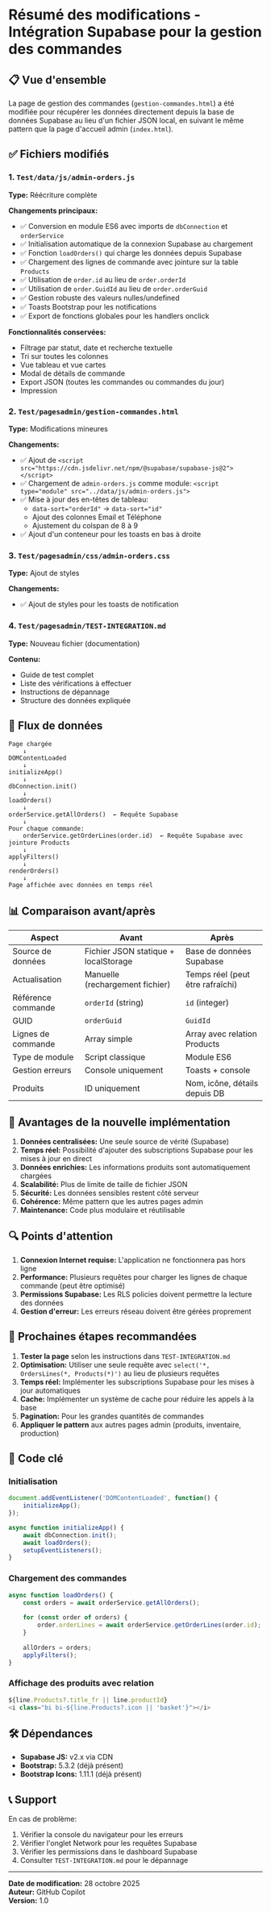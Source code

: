 # Résumé des modifications - Intégration Supabase pour la gestion des commandes

## 📋 Vue d'ensemble

La page de gestion des commandes (`gestion-commandes.html`) a été modifiée pour récupérer les données directement depuis la base de données Supabase au lieu d'un fichier JSON local, en suivant le même pattern que la page d'accueil admin (`index.html`).

## ✅ Fichiers modifiés

### 1. `Test/data/js/admin-orders.js`
**Type:** Réécriture complète

**Changements principaux:**
- ✅ Conversion en module ES6 avec imports de `dbConnection` et `orderService`
- ✅ Initialisation automatique de la connexion Supabase au chargement
- ✅ Fonction `loadOrders()` qui charge les données depuis Supabase
- ✅ Chargement des lignes de commande avec jointure sur la table `Products`
- ✅ Utilisation de `order.id` au lieu de `order.orderId`
- ✅ Utilisation de `order.GuidId` au lieu de `order.orderGuid`
- ✅ Gestion robuste des valeurs nulles/undefined
- ✅ Toasts Bootstrap pour les notifications
- ✅ Export de fonctions globales pour les handlers onclick

**Fonctionnalités conservées:**
- Filtrage par statut, date et recherche textuelle
- Tri sur toutes les colonnes
- Vue tableau et vue cartes
- Modal de détails de commande
- Export JSON (toutes les commandes ou commandes du jour)
- Impression

### 2. `Test/pagesadmin/gestion-commandes.html`
**Type:** Modifications mineures

**Changements:**
- ✅ Ajout de `<script src="https://cdn.jsdelivr.net/npm/@supabase/supabase-js@2"></script>`
- ✅ Chargement de `admin-orders.js` comme module: `<script type="module" src="../data/js/admin-orders.js">`
- ✅ Mise à jour des en-têtes de tableau:
  - `data-sort="orderId"` → `data-sort="id"`
  - Ajout des colonnes Email et Téléphone
  - Ajustement du colspan de 8 à 9
- ✅ Ajout d'un conteneur pour les toasts en bas à droite

### 3. `Test/pagesadmin/css/admin-orders.css`
**Type:** Ajout de styles

**Changements:**
- ✅ Ajout de styles pour les toasts de notification

### 4. `Test/pagesadmin/TEST-INTEGRATION.md`
**Type:** Nouveau fichier (documentation)

**Contenu:**
- Guide de test complet
- Liste des vérifications à effectuer
- Instructions de dépannage
- Structure des données expliquée

## 🔄 Flux de données

```
Page chargée
    ↓
DOMContentLoaded
    ↓
initializeApp()
    ↓
dbConnection.init()
    ↓
loadOrders()
    ↓
orderService.getAllOrders()  ← Requête Supabase
    ↓
Pour chaque commande:
    orderService.getOrderLines(order.id)  ← Requête Supabase avec jointure Products
    ↓
applyFilters()
    ↓
renderOrders()
    ↓
Page affichée avec données en temps réel
```

## 📊 Comparaison avant/après

| Aspect | Avant | Après |
|--------|-------|-------|
| Source de données | Fichier JSON statique + localStorage | Base de données Supabase |
| Actualisation | Manuelle (rechargement fichier) | Temps réel (peut être rafraîchi) |
| Référence commande | `orderId` (string) | `id` (integer) |
| GUID | `orderGuid` | `GuidId` |
| Lignes de commande | Array simple | Array avec relation Products |
| Type de module | Script classique | Module ES6 |
| Gestion erreurs | Console uniquement | Toasts + console |
| Produits | ID uniquement | Nom, icône, détails depuis DB |

## 🎯 Avantages de la nouvelle implémentation

1. **Données centralisées:** Une seule source de vérité (Supabase)
2. **Temps réel:** Possibilité d'ajouter des subscriptions Supabase pour les mises à jour en direct
3. **Données enrichies:** Les informations produits sont automatiquement chargées
4. **Scalabilité:** Plus de limite de taille de fichier JSON
5. **Sécurité:** Les données sensibles restent côté serveur
6. **Cohérence:** Même pattern que les autres pages admin
7. **Maintenance:** Code plus modulaire et réutilisable

## 🔍 Points d'attention

1. **Connexion Internet requise:** L'application ne fonctionnera pas hors ligne
2. **Performance:** Plusieurs requêtes pour charger les lignes de chaque commande (peut être optimisé)
3. **Permissions Supabase:** Les RLS policies doivent permettre la lecture des données
4. **Gestion d'erreur:** Les erreurs réseau doivent être gérées proprement

## 🚀 Prochaines étapes recommandées

1. **Tester la page** selon les instructions dans `TEST-INTEGRATION.md`
2. **Optimisation:** Utiliser une seule requête avec `select('*, OrdersLines(*, Products(*)')` au lieu de plusieurs requêtes
3. **Temps réel:** Implémenter les subscriptions Supabase pour les mises à jour automatiques
4. **Cache:** Implémenter un système de cache pour réduire les appels à la base
5. **Pagination:** Pour les grandes quantités de commandes
6. **Appliquer le pattern** aux autres pages admin (produits, inventaire, production)

## 📝 Code clé

### Initialisation
```javascript
document.addEventListener('DOMContentLoaded', function() {
    initializeApp();
});

async function initializeApp() {
    await dbConnection.init();
    await loadOrders();
    setupEventListeners();
}
```

### Chargement des commandes
```javascript
async function loadOrders() {
    const orders = await orderService.getAllOrders();
    
    for (const order of orders) {
        order.orderLines = await orderService.getOrderLines(order.id);
    }
    
    allOrders = orders;
    applyFilters();
}
```

### Affichage des produits avec relation
```javascript
${line.Products?.title_fr || line.productId}
<i class="bi bi-${line.Products?.icon || 'basket'}"></i>
```

## 🛠️ Dépendances

- **Supabase JS:** v2.x via CDN
- **Bootstrap:** 5.3.2 (déjà présent)
- **Bootstrap Icons:** 1.11.1 (déjà présent)

## 📞 Support

En cas de problème:
1. Vérifier la console du navigateur pour les erreurs
2. Vérifier l'onglet Network pour les requêtes Supabase
3. Vérifier les permissions dans le dashboard Supabase
4. Consulter `TEST-INTEGRATION.md` pour le dépannage

---

**Date de modification:** 28 octobre 2025  
**Auteur:** GitHub Copilot  
**Version:** 1.0
